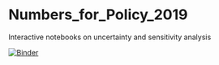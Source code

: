 # Numbers_for_Policy_2019
Interactive notebooks on uncertainty and sensitivity analysis

[![Binder](https://mybinder.org/badge_logo.svg)](https://mybinder.org/v2/gh/Confareneoclassico/sample_SAMO_2020/master)
